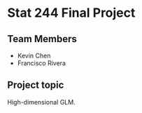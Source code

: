 # Stat 244 Final Project

## Team Members

- Kevin Chen
- Francisco Rivera

## Project topic

High-dimensional GLM.

